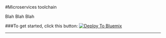 #Microservices toolchain

Blah Blah Blah 

###To get started, click this button:
[![Deploy To Bluemix](https://new-console.ng.bluemix.net/devops/graphics/create_toolchain_button.png)](https://new-console.ng.bluemix.net/devops/setup/deploy/?repository=https://github.com/chowdhu/myToolChain.git)
 
---


